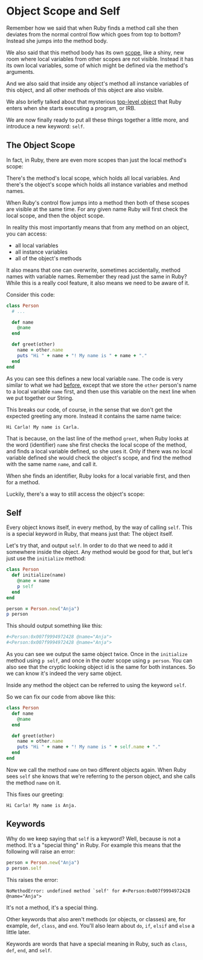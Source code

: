 # Object Scope and Self

Remember how we said that when Ruby finds a method call she then deviates from
the normal control flow which goes from top to bottom? Instead she jumps into
the method body.

We also said that this method body has its own [scope](/writing_methods/scope.html),
like a shiny, new room where local variables from other scopes are not visible.
Instead it has its own local variables, some of which might be defined via the
method's arguments.

And we also said that inside any object's method all instance variables of
this object, and all other methods of this object are also visible.

We also briefly talked about that mysterious [top-level object](/objects/top-level.html)
that Ruby enters when she starts executing a program, or IRB.

We are now finally ready to put all these things together a little more, and
introduce a new keyword: `self`.

## The Object Scope

In fact, in Ruby, there are even more scopes than just the local method's
scope:

There's the method's local scope, which holds all local variables. And there's
the object's scope which holds all instance variables and method names.

When Ruby's control flow jumps into a method then both of these scopes are
visible at the same time. For any given name Ruby will first check the local
scope, and then the object scope.

In reality this most importantly means that from any method on an object, you
can access:

* all local variables
* all instance variables
* all of the object's methods

It also means that one can overwrite, sometimes accidentally, method names
with variable names. Remember they read just the same in Ruby? While this
is a really cool feature, it also means we need to be aware of it.

Consider this code:

```ruby
class Person
  # ...

  def name
    @name
  end

  def greet(other)
    name = other.name
    puts "Hi " + name + "! My name is " + name + "."
  end
end
```

As you can see this defines a new local variable `name`. The code is very
similar to what we had [before](writing_classes/interaction.html), except
that we store the `other` person's name to a local variable `name` first,
and then use this variable on the next line when we put together our String.

This breaks our code, of course, in the sense that we don't get the expected
greeting any more. Instead it contains the same name twice:

```
Hi Carla! My name is Carla.
```

That is because, on the last line of the method `greet`, when Ruby looks at the
word (identifier) `name` she first checks the local scope of the method, and
finds a local variable defined, so she uses it. Only if there was no local
variable defined she would check the object's scope, and find the method with
the same name `name`, and call it.

<p class="hint">
When she finds an identifier, Ruby looks for a local variable first, and then for a method.
</p>

Luckily, there's a way to still access the object's scope:

## Self

Every object knows itself, in every method, by the way of calling `self`.
This is a special keyword in Ruby, that means just that: The object itself.

Let's try that, and output `self`. In order to do that we need to add it
somewhere inside the object. Any method would be good for that, but let's
just use the `initialize` method:

```ruby
class Person
  def initialize(name)
    @name = name
    p self
  end
end

person = Person.new("Anja")
p person
```

This should output something like this:

```ruby
#<Person:0x007f9994972428 @name="Anja">
#<Person:0x007f9994972428 @name="Anja">
```

As you can see we output the same object twice. Once in the `initialize` method
using `p self`, and once in the outer scope using `p person`. You can also see
that the cryptic looking object id is the same for both instances. So we can
know it's indeed the very same object.

<p class="hint">
Inside any method the object can be referred to using the keyword <code>self</code>.
</p>

So we can fix our code from above like this:

```ruby
class Person
  def name
    @name
  end

  def greet(other)
    name = other.name
    puts "Hi " + name + "! My name is " + self.name + "."
  end
end
```

Now we call the method `name` on two different objects again. When Ruby sees
`self` she knows that we're referring to the person object, and she calls the
method `name` on it.

This fixes our greeting:

```
Hi Carla! My name is Anja.
```

## Keywords

Why do we keep saying that `self` is a keyword? Well, because is not a method.
It's a "special thing" in Ruby. For example this means that the following will
raise an error:

```ruby
person = Person.new("Anja")
p person.self
```

This raises the error:

```
NoMethodError: undefined method `self' for #<Person:0x007f9994972428 @name="Anja">
```

It's not a method, it's a special thing.

Other keywords that also aren't methods (or objects, or classes) are, for
example, `def`, `class`, and `end`. You'll also learn about `do`, `if`, `elsif`
and `else` a little later.

<p class="hint">
Keywords are words that have a special meaning in Ruby, such as
<code>class</code>, <code>def</code>, <code>end</code>, and <code>self</code>.
</p>

